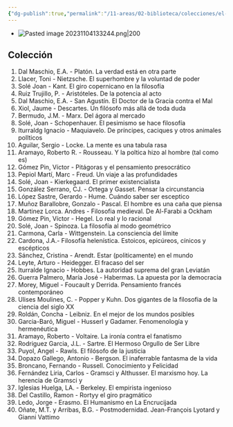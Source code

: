 ```yaml
---
{"dg-publish":true,"permalink":"/11-areas/02-biblioteca/colecciones/el-comercio-descubrir-la-filosofia/","noteIcon":""}
---
```


- ![Pasted image 20231104133244.png|200](/img/user/10%20Entrada%20%F0%9F%9B%92/%F0%9F%92%BE%20Adjuntos/Pasted%20image%2020231104133244.png)
## Colección
1. Dal Maschio, E.A. - Platón. La verdad está en otra parte
2. Llacer, Toni - Nietzsche. El superhombre y la voluntad de poder
3. Solé Joan - Kant. El giro copernicano en la filosofía
4. Ruiz Trujillo, P. - Aristóteles. De la potencia al acto
5. Dal Maschio, E.A. - San Agustín. El Doctor de la Gracia contra el Mal
6. Xiol, Jaume - Descartes. Un filósofo más allá de toda duda
7. Bermudo, J.M. - Marx. Del ágora al mercado 
8. Solé, Joan - Schopenhauer. El pesimismo se hace filosofía
9. Iturraldg Ignacio - Maquiavelo. De príncipes, caciques y otros animales pollticos
10. Aguilar, Sergio - Locke. La mente es una tabula rasa
11. Aramayo, Roberto R. - Rousseau. Y la poltica hizo al hombre (tal como es)
12. Gómez Pin, Víctor - Pitágoras y el pensamiento presocrático
13. Pepiol Martí, Marc - Freud. Un viaje a las profundidades
14. Solé, Joan - Kierkegaard. El primer existencialista
15. González Serrano, CJ. - Ortega y Gasset. Pensar la circunstancia
16. López Sastre, Gerardo - Hume. Cuándo saber ser esceptico
17. Muñoz Barallobre, Gonzalo - Pascal. El hombre es una caña que piensa
18. Martinez Lorca. Andres - Filosofia medieval. De Al-Farabi a Ockham
19. Gómez Pin, Víctor - Hegel. Lo real y lo racional
20. Solé, Joan - Spinoza. La filosofía al modo geométrico
21. Carmona, Carla - Wittgenstein. La consciencia del límite
22. Cardona, J.A.- Filosofía helenística. Estoicos, epicúreos, cínicos y escépticos
23. Sánchez, Cristina - Arendt. Estar (politicamente) en el mundo
24. Leyte, Arturo - Heidegger. El fracaso del ser
25. Iturralde Ignacio - Hobbes. La autoridad suprema del gran Leviatán
26. Guerra Palmero, María José - Habermas. La apuesta por la democracia
27. Morey, Miguel - Foucault y Derrida. Pensamiento francés contemporáneo
28. Ulises Moulines, C. - Popper y Kuhn. Dos gigantes de la filosofia de la ciencia del siglo XX
29. Roldán, Concha - Leibniz. En el mejor de los mundos posibles
30. Garcia-Baró, Miguel - Husserl y Gadamer. Fenomenología y hermenéutica
31. Aramayo, Roberto - Voltaire. La ironía contra el fanatismo
32. Rodriguez Garcia, J.L. - Sartre. El Hermoso Orgullo de Ser Libre
33. Puyol, Angel - Rawls. El filósofo de la justicia
34. Dopazo Gallego, Antonio - Bergson. El inaferrable fantasma de la vida
35. Broncano, Fernando - Russell. Conocimiento y Felicidad
36. Fernández Liria, Carlos - Gramsci y Althusser. El marxismo hoy. La herencia de Gramsci y
37. Iglesias Huelga, LA. - Berkeley. El empirista ingenioso
38. Del Castillo, Ramon - Rortyy el giro pragmático
39. Ledo, Jorge - Erasmo. El Humanismo en La Encrucijada
40. Oñate, M.T. y Arribas, B.G. - Postmodernidad. Jean-François Lyotard y Gianni Vattimo